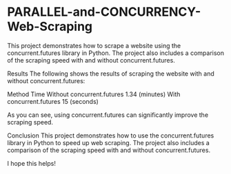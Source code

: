 # PARALLEL-and-CONCURRENCY-Web-Scraping
This project demonstrates how to scrape a website using the concurrent.futures library in Python. The project also includes a comparison of the scraping speed with and without concurrent.futures.

Results
The following shows the results of scraping the website with and without concurrent.futures:

Method	Time
Without concurrent.futures	1.34 (minutes)
With concurrent.futures	15 (seconds)

As you can see, using concurrent.futures can significantly improve the scraping speed.

Conclusion
This project demonstrates how to use the concurrent.futures library in Python to speed up web scraping. The project also includes a comparison of the scraping speed with and without concurrent.futures.

I hope this helps!
